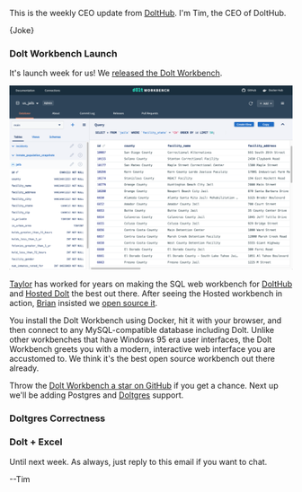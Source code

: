 This is the weekly CEO update from [DoltHub](https://www.dolthub.com/). I'm Tim, the CEO of DoltHub. 

{Joke}

### Dolt Workbench Launch

It's launch week for us! We [released the Dolt Workbench](https://www.dolthub.com/blog/2023-11-29-dolt-workbench/). 

![Dolt Workbench](../images/dolt-workbench.png)

[Taylor](https://www.doilthub.com/team#taylor) has worked for years on making the SQL web workbench for [DoltHub](https://www.dolthub.com) and [Hosted Dolt](https://hosted.doltdb.com) the best out there. After seeing the Hosted workbench in action, [Brian](https://www.doilthub.com/team#brian) insisted we [open source it](https://github.com/dolthub/dolt-workbench). 

You install the Dolt Workbench using Docker, hit it with your browser, and then connect to any MySQL-compatible database including Dolt. Unlike other workbenches that have Windows 95 era user interfaces, the Dolt Workbench greets you with a modern, interactive web interface you are accustomed to. We think it's the best open source workbench out there already.

Throw the [Dolt Workbench a star on GitHub](https://github.com/dolthub/dolt-workbench) if you get a chance. Next up we'll be adding Postgres and [Doltgres](https://www.doltgresql.com) support.

### Doltgres Correctness



### Dolt + Excel



Until next week. As always, just reply to this email if you want to chat.

--Tim